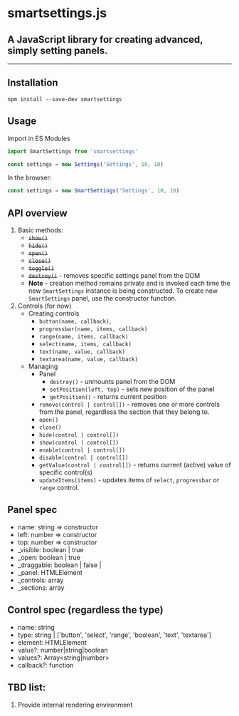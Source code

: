 # smartsettings.js
## A JavaScript library for creating advanced, simply setting panels.
---
## Installation

```
npm install --save-dev smartsettings
```

## Usage

Import in ES Modules
```js
import SmartSettings from 'smartsettings'

const settings = new Settings('Settings', 10, 10)
```
In the browser:
```js
const settings = new SmartSettings('Settings', 10, 10)
```

## API overview
1. Basic methods:
    - ~~`show()`~~
    - ~~`hide()`~~
    - ~~`open()`~~
    - ~~`close()`~~
    - ~~`toggle()`~~
    - ~~`destroy()`~~ - removes specific settings panel from the DOM
    - **Note** - creation method remains private and is invoked each time the new `SmartSettings` instance is being constructed. To create new `SmartSettings` panel, use the constructor function.
2. Controls (for now)
    - Creating controls
        - `button(name, callback)`,
        - `progressbar(name, items, callback)`
        - `range(name, items, callback)`
        - `select(name, items, callback)`
        - `text(name, value, callback)`
        - `textarea(name, value, callback)`
    - Managing
        - Panel
            - `destroy()` - unmounts panel from the DOM
            - `setPosition(left, top)` - sets new position of the panel
            - `getPosition()` - returns current position
        - `remove(control | control[])` - removes one or more controls from the panel, regardless the section that they belong to.
        - `open()`
        - `close()`
        - `hide(control | control[])`
        - `show(control | control[])`
        - `enable(control | control[])`
        - `disable(control | control[])`
        - `getValue(control | control[])` - returns current (active) value of specific control(s)
        - `updateItems(items)` - updates items of `select`, `progressbar` or `range` control.

## Panel spec
- name: string => constructor
- left: number => constructor
- top: number => constructor
- _visible: boolean | true
- _open: boolean | true
- _draggable: boolean | false | <Future>
- _panel: HTMLElement
- _controls: array<Control>
- _sections: array<Section>

## Control spec (regardless the type)
- name: string
- type: string | ['button', 'select', 'range', 'boolean', 'text', 'textarea']
- element: HTMLElement
- value?: number|string|boolean
- values?: Array<string|number>
- callback?: function




## TBD list:
1. Provide internal rendering environment
